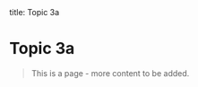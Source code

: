 <frontmatter>
  title: Topic 3a
</frontmatter>

<br>

# Topic 3a

> This is a page - more content to be added.
